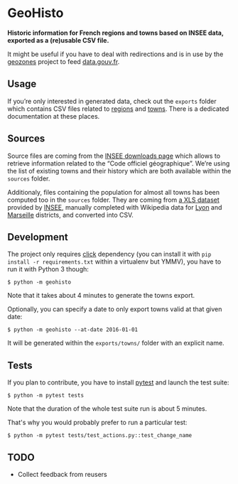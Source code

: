 # GeoHisto

**Historic information for French regions and towns based on INSEE data, exported as a (re)usable CSV file.**

It might be useful if you have to deal with redirections and is in use by the [geozones](https://github.com/etalab/geozones) project to feed [data.gouv.fr](http://www.data.gouv.fr/fr/).


## Usage

If you’re only interested in generated data, check out the `exports` folder which contains CSV files related to [regions](exports/regions/) and [towns](exports/towns/). There is a dedicated documentation at these places.


## Sources

Source files are coming from the [INSEE downloads page](https://www.insee.fr/fr/information/2114819) which allows to retrieve information related to the “Code officiel géographique”. We’re using the list of existing towns and their history which are both available within the `sources` folder.

Additionaly, files containing the population for almost all towns has been computed too in the `sources` folder. They are coming from [a XLS dataset](http://www.insee.fr/fr/ppp/bases-de-donnees/recensement/populations-legales/pages2015/zip/HIST_POP_COM_RP13.zip) provided by  [INSEE](http://www.insee.fr/fr/ppp/bases-de-donnees/recensement/populations-legales/), manually completed with Wikipedia data for [Lyon](https://fr.wikipedia.org/wiki/Arrondissements_de_Lyon) and [Marseille](https://fr.wikipedia.org/wiki/Secteurs_et_arrondissements_de_Marseille) districts, and converted into CSV.


## Development

The project only requires [click](http://click.pocoo.org/5/) dependency (you can install it with `pip install -r requirements.txt` within a virtualenv but YMMV), you have to run it with Python 3 though:

    $ python -m geohisto

Note that it takes about 4 minutes to generate the towns export.

Optionally, you can specify a date to only export towns valid at that given date:

    $ python -m geohisto --at-date 2016-01-01

It will be generated within the `exports/towns/` folder with an explicit name.


## Tests

If you plan to contribute, you have to install [pytest](http://doc.pytest.org/en/latest/) and launch the test suite:

    $ python -m pytest tests

Note that the duration of the whole test suite run is about 5 minutes.

That's why you would probably prefer to run a particular test:

    $ python -m pytest tests/test_actions.py::test_change_name



## TODO

* Collect feedback from reusers
